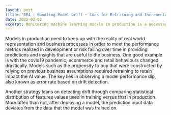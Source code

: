 ```yaml
---
layout: post
title: "DE4 : Handling Model Drift ~ Cues for Retraining and Incremental Learning"
date: 2022-02-02
excerpt: Monitoring machine learning models in production is a necessary but tedious task. When the data has changed and the model has drifted, it will impact the model performance. 
---
```


Models in production need to keep up with the reality of real world representation and business processes in order to meet the performance metrics realized in development or risk failing over time in providing predictions and insights that are useful to the business. One good example is with the covid19 pandemic, ecommerce and retail behaviours changed drastically. Models such as the propensity to buy that were constructed by relying on previous business assumptions required retraining to retain impact the AI value. The key lies in observing a model performance dip, also known as error rate based on drift detection. 

Another strategy leans on detecting drift through comparing statistical distribution of features values used in training versus that in production. More often than not, after deploying a model, the prediction input data deviates from the data that the model was trained on.  
